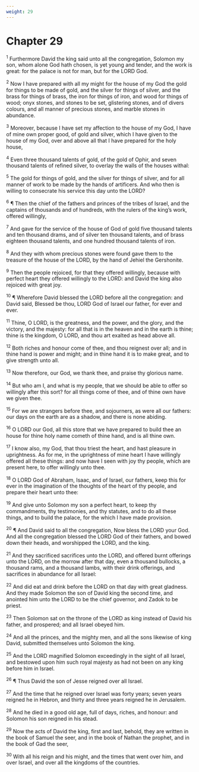 ```yaml
---
weight: 29
---
```


# Chapter 29

<sup>1</sup> Furthermore David the king said unto all the congregation, Solomon my son, whom alone God hath chosen, is yet young and tender, and the work is great: for the palace is not for man, but for the LORD God. 

<sup>2</sup> Now I have prepared with all my might for the house of my God the gold for things to be made of gold, and the silver for things of silver, and the brass for things of brass, the iron for things of iron, and wood for things of wood; onyx stones, and stones to be set, glistering stones, and of divers colours, and all manner of precious stones, and marble stones in abundance. 

<sup>3</sup> Moreover, because I have set my affection to the house of my God, I have of mine own proper good, of gold and silver, which I have given to the house of my God, over and above all that I have prepared for the holy house, 

<sup>4</sup> Even three thousand talents of gold, of the gold of Ophir, and seven thousand talents of refined silver, to overlay the walls of the houses withal: 

<sup>5</sup> The gold for things of gold, and the silver for things of silver, and for all manner of work to be made by the hands of artificers. And who then is willing to consecrate his service this day unto the LORD? 

<sup>6</sup> ¶ Then the chief of the fathers and princes of the tribes of Israel, and the captains of thousands and of hundreds, with the rulers of the king’s work, offered willingly, 

<sup>7</sup> And gave for the service of the house of God of gold five thousand talents and ten thousand drams, and of silver ten thousand talents, and of brass eighteen thousand talents, and one hundred thousand talents of iron. 

<sup>8</sup> And they with whom precious stones were found gave them to the treasure of the house of the LORD, by the hand of Jehiel the Gershonite. 

<sup>9</sup> Then the people rejoiced, for that they offered willingly, because with perfect heart they offered willingly to the LORD: and David the king also rejoiced with great joy. 

<sup>10</sup> ¶ Wherefore David blessed the LORD before all the congregation: and David said, Blessed be thou, LORD God of Israel our father, for ever and ever. 

<sup>11</sup> Thine, O LORD, is the greatness, and the power, and the glory, and the victory, and the majesty: for all that is in the heaven and in the earth is thine; thine is the kingdom, O LORD, and thou art exalted as head above all. 

<sup>12</sup> Both riches and honour come of thee, and thou reignest over all; and in thine hand is power and might; and in thine hand it is to make great, and to give strength unto all. 

<sup>13</sup> Now therefore, our God, we thank thee, and praise thy glorious name. 

<sup>14</sup> But who am I, and what is my people, that we should be able to offer so willingly after this sort? for all things come of thee, and of thine own have we given thee. 

<sup>15</sup> For we are strangers before thee, and sojourners, as were all our fathers: our days on the earth are as a shadow, and there is none abiding. 

<sup>16</sup> O LORD our God, all this store that we have prepared to build thee an house for thine holy name cometh of thine hand, and is all thine own. 

<sup>17</sup> I know also, my God, that thou triest the heart, and hast pleasure in uprightness. As for me, in the uprightness of mine heart I have willingly offered all these things: and now have I seen with joy thy people, which are present here, to offer willingly unto thee. 

<sup>18</sup> O LORD God of Abraham, Isaac, and of Israel, our fathers, keep this for ever in the imagination of the thoughts of the heart of thy people, and prepare their heart unto thee: 

<sup>19</sup> And give unto Solomon my son a perfect heart, to keep thy commandments, thy testimonies, and thy statutes, and to do all these things, and to build the palace, for the which I have made provision. 

<sup>20</sup> ¶ And David said to all the congregation, Now bless the LORD your God. And all the congregation blessed the LORD God of their fathers, and bowed down their heads, and worshipped the LORD, and the king. 

<sup>21</sup> And they sacrificed sacrifices unto the LORD, and offered burnt offerings unto the LORD, on the morrow after that day, even a thousand bullocks, a thousand rams, and a thousand lambs, with their drink offerings, and sacrifices in abundance for all Israel: 

<sup>22</sup> And did eat and drink before the LORD on that day with great gladness. And they made Solomon the son of David king the second time, and anointed him unto the LORD to be the chief governor, and Zadok to be priest. 

<sup>23</sup> Then Solomon sat on the throne of the LORD as king instead of David his father, and prospered; and all Israel obeyed him. 

<sup>24</sup> And all the princes, and the mighty men, and all the sons likewise of king David, submitted themselves unto Solomon the king. 

<sup>25</sup> And the LORD magnified Solomon exceedingly in the sight of all Israel, and bestowed upon him such royal majesty as had not been on any king before him in Israel. 

<sup>26</sup> ¶ Thus David the son of Jesse reigned over all Israel. 

<sup>27</sup> And the time that he reigned over Israel was forty years; seven years reigned he in Hebron, and thirty and three years reigned he in Jerusalem. 

<sup>28</sup> And he died in a good old age, full of days, riches, and honour: and Solomon his son reigned in his stead. 

<sup>29</sup> Now the acts of David the king, first and last, behold, they are written in the book of Samuel the seer, and in the book of Nathan the prophet, and in the book of Gad the seer, 

<sup>30</sup> With all his reign and his might, and the times that went over him, and over Israel, and over all the kingdoms of the countries. 


